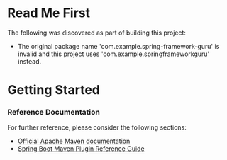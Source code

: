# Read Me First
The following was discovered as part of building this project:

* The original package name 'com.example.spring-framework-guru' is invalid and this project uses 'com.example.springframeworkguru' instead.

# Getting Started

### Reference Documentation
For further reference, please consider the following sections:

* [Official Apache Maven documentation](https://maven.apache.org/guides/index.html)
* [Spring Boot Maven Plugin Reference Guide](https://docs.spring.io/spring-boot/docs/2.2.6.RELEASE/maven-plugin/)

